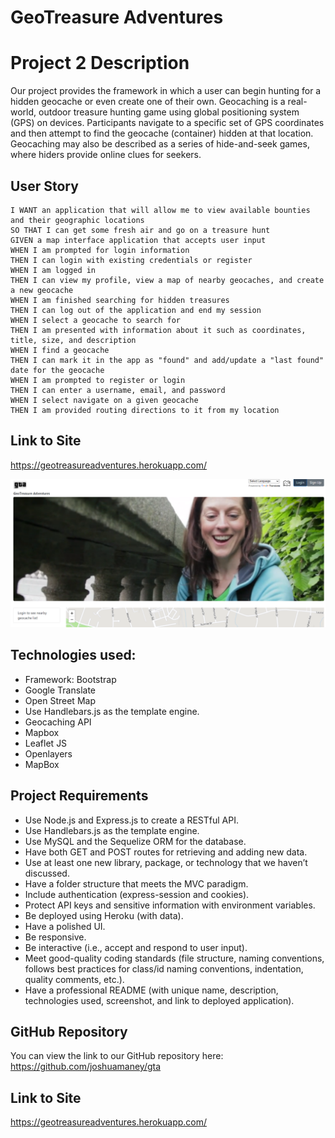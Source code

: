 # GeoTreasure Adventures

# Project 2 Description

Our project provides the framework in which a user can begin hunting for a hidden geocache or even create one of their own. Geocaching is a real-world, outdoor treasure hunting game using global positioning system (GPS) on devices. Participants navigate to a specific set of GPS coordinates and then attempt to find the geocache (container) hidden at that location. Geocaching may also be described as a series of hide-and-seek games, where hiders provide online clues for seekers.

## User Story

```AS A modern-day adventurer in search of treasure
I WANT an application that will allow me to view available bounties and their geographic locations
SO THAT I can get some fresh air and go on a treasure hunt
GIVEN a map interface application that accepts user input
WHEN I am prompted for login information
THEN I can login with existing credentials or register
WHEN I am logged in
THEN I can view my profile, view a map of nearby geocaches, and create a new geocache
WHEN I am finished searching for hidden treasures
THEN I can log out of the application and end my session
WHEN I select a geocache to search for
THEN I am presented with information about it such as coordinates, title, size, and description
WHEN I find a geocache
THEN I can mark it in the app as "found" and add/update a "last found" date for the geocache
WHEN I am prompted to register or login
THEN I can enter a username, email, and password
WHEN I select navigate on a given geocache
THEN I am provided routing directions to it from my location
```

## Link to Site

https://geotreasureadventures.herokuapp.com/

![Screenshot of webpage](public/images/GTAscreenshot.png)

## Technologies used:

- Framework: Bootstrap
- Google Translate
- Open Street Map ​
- Use Handlebars.js as the template engine.
- Geocaching API
- Mapbox
- Leaflet JS
- Openlayers
- MapBox

## Project Requirements

- Use Node.js and Express.js to create a RESTful API.
  ​
- Use Handlebars.js as the template engine.
  ​
- Use MySQL and the Sequelize ORM for the database.
  ​
- Have both GET and POST routes for retrieving and adding new data.
  ​
- Use at least one new library, package, or technology that we haven’t discussed.
  ​
- Have a folder structure that meets the MVC paradigm.
  ​
- Include authentication (express-session and cookies).
  ​
- Protect API keys and sensitive information with environment variables.
  ​
- Be deployed using Heroku (with data).
  ​
- Have a polished UI.
  ​
- Be responsive.
  ​
- Be interactive (i.e., accept and respond to user input).
  ​
- Meet good-quality coding standards (file structure, naming conventions, follows best practices for class/id naming conventions, indentation, quality comments, etc.).
  ​
- Have a professional README (with unique name, description, technologies used, screenshot, and link to deployed application).

## GitHub Repository

You can view the link to our GitHub repository here:
https://github.com/joshuamaney/gta

## Link to Site

https://geotreasureadventures.herokuapp.com/
